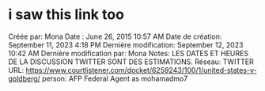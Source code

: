 # i saw this link too

Créée par: Mona
Date : June 26, 2015 10:57 AM
Date de création: September 11, 2023 4:18 PM
Dernière modification: September 12, 2023 10:42 AM
Dernière modification par: Mona
Notes: LES DATES ET HEURES DE LA DISCUSSION TWITTER SONT DES ESTIMATIONS.
Réseau: TWITTER
URL: https://www.courtlistener.com/docket/6259243/100/1/united-states-v-goldberg/
person: AFP Federal Agent as mohamadmo7